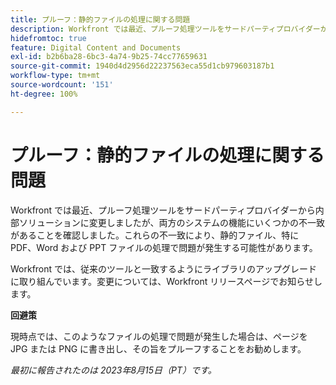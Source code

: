 ```yaml
---
title: プルーフ：静的ファイルの処理に関する問題
description: Workfront では最近、プルーフ処理ツールをサードパーティプロバイダーから内部ソリューションに変更しましたが、両方のシステムの機能にいくつかの不一致があることを確認しました。これらの不一致により、静的ファイル、特に PDF、Word および PPT ファイルの処理で問題が発生する可能性があります。回避策はあります。
hidefromtoc: true
feature: Digital Content and Documents
exl-id: b2b6ba28-6bc3-4a74-9b25-74cc77659631
source-git-commit: 1940d4d2956d22237563eca55d1cb979603187b1
workflow-type: tm+mt
source-wordcount: '151'
ht-degree: 100%

---
```


# プルーフ：静的ファイルの処理に関する問題

<!--WF and WFP TOCs-->

Workfront では最近、プルーフ処理ツールをサードパーティプロバイダーから内部ソリューションに変更しましたが、両方のシステムの機能にいくつかの不一致があることを確認しました。これらの不一致により、静的ファイル、特に PDF、Word および PPT ファイルの処理で問題が発生する可能性があります。

Workfront では、従来のツールと一致するようにライブラリのアップグレードに取り組んでいます。変更については、Workfront リリースページでお知らせします。

**回避策**

現時点では、このようなファイルの処理で問題が発生した場合は、ページを JPG または PNG に書き出し、その旨をプルーフすることをお勧めします。

_最初に報告されたのは 2023年8月15日（PT）です。_

<!--CHECK ME - NO VIEWS APRIL-JUNE 2025-->

